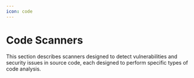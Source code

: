 ```yaml
---
icon: code
---
```


# Code Scanners

This section describes scanners designed to detect vulnerabilities and security issues in source code, each designed to perform specific types of code analysis.
